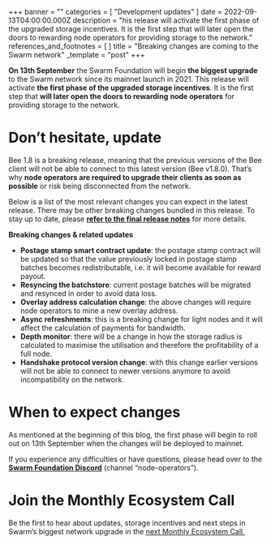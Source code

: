 +++
banner = ""
categories = [ "Development updates" ]
date = 2022-09-13T04:00:00.000Z
description = "his release will activate the first phase of the upgraded storage incentives. It is the first step that will later open the doors to rewarding node operators for providing storage to the network."
references_and_footnotes = [ ]
title = "Breaking changes are coming to the Swarm network"
_template = "post"
+++


**On 13th September** the Swarm Foundation will begin **the biggest upgrade** to the Swarm network since its mainnet launch in 2021. This release will activate **the first phase of the upgraded storage incentives**. It is the first step that **will later open the doors to rewarding** **node operators** for providing storage to the network.

# Don’t hesitate, update

Bee 1.8 is a breaking release, meaning that the previous versions of the Bee client will not be able to connect to this latest version (Bee v1.8.0). That’s why **node operators are required to upgrade their clients as soon as possible** or risk being disconnected from the network.

Below is a list of the most relevant changes you can expect in the latest release. There may be other breaking changes bundled in this release. To stay up to date, please [**refer to the final release notes**](https://github.com/ethersphere/bee/releases) for more details.

**Breaking changes & related updates**

- **Postage stamp smart contract update**: the postage stamp contract will be updated so that the value previously locked in postage stamp batches becomes redistributable, i.e. it will become available for reward payout.
- **Resyncing the batchstore**: current postage batches will be migrated and resynced in order to avoid data loss.
- **Overlay address calculation change**: the above changes will require node operators to mine a new overlay address.
- **Async refreshments**: this is a breaking change for light nodes and it will affect the calculation of payments for bandwidth.
- **Depth monitor**: there will be a change in how the storage radius is calculated to maximise the utilisation and therefore the profitability of a full node.
- **Handshake protocol version change**: with this change earlier versions will not be able to connect to newer versions anymore to avoid incompatibility on the network.

# When to expect changes

As mentioned at the beginning of this blog, the first phase will begin to roll out on 13th September when the changes will be deployed to mainnet.

If you experience any difficulties or have questions, please head over to the [**Swarm Foundation Discord**](https://discord.com/channels/799027393297514537/801438093927776286) (channel “node-operators”).

# Join the Monthly Ecosystem Call

Be the first to hear about updates, storage incentives and next steps in Swarm’s biggest network upgrade in the [next Monthly Ecosystem Call.](https://discord.gg/rb3gtvGGBF?event=1019262585268342864)
